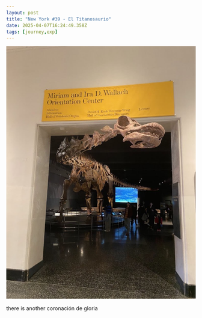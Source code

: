 ```yaml
---
layout: post
title: "New York #39 - El Titanosaurio"
date: 2025-04-07T16:24:49.358Z
tags: [journey,exp]
---
```


![New York #39 - El Titanosaurio](/assets/images/2025-04-07-image162449.png)

there is another coronación de gloria